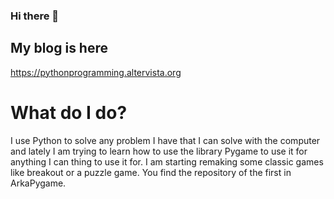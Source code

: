 ### Hi there 👋

## My blog is here
https://pythonprogramming.altervista.org

# What do I do?

I use Python to solve any problem I have that I can solve with the computer and lately I am trying to learn how to use the library Pygame to use it for anything I can thing to use it for. I am starting remaking some classic games like breakout or a puzzle game. You find the repository of the first in ArkaPygame.
